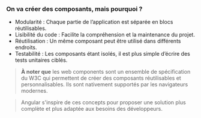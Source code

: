 ### On va créer des composants, mais pourquoi ?

- Modularité : Chaque partie de l’application est séparée en blocs réutilisables.
- Lisibilité du code : Facilite la compréhension et la maintenance du projet.
- Réutilisation : Un même composant peut être utilisé dans différents endroits.
- Testabilité : Les composants étant isolés, il est plus simple d’écrire des tests unitaires ciblés.


> **À noter que** les web components sont un ensemble de spécification du W3C 
> qui permettent de créer des composants réutilisables et personnalisables.
> Ils sont nativement supportés par les navigateurs modernes.

> Angular s'inspire de ces concepts pour proposer une solution plus complète
> et plus adaptée aux besoins des développeurs.
